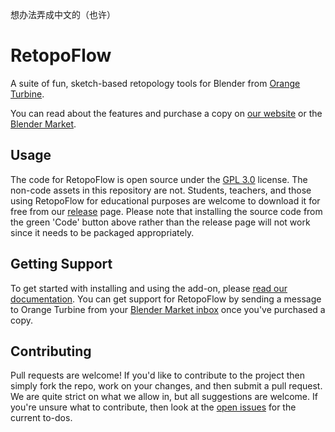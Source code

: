 想办法弄成中文的（也许）


RetopoFlow
====================

A suite of fun, sketch-based retopology tools for Blender from [Orange Turbine](https://orangeturbine.com).

You can read about the features and purchase a copy on [our website](https://orangeturbine.com/downloads/retopoflow) or the [Blender Market](https://blendermarket.com/products/retopoflow/).

## Usage

The code for RetopoFlow is open source under the [GPL 3.0](https://www.gnu.org/licenses/gpl-3.0.en.html) license.
The non-code assets in this repository are not.
Students, teachers, and those using RetopoFlow for educational purposes are welcome to download it for free from our [release](https://github.com/CGCookie/retopoflow/releases) page.
Please note that installing the source code from the green 'Code' button above rather than the release page will not work since it needs to be packaged appropriately.

## Getting Support

To get started with installing and using the add-on, please [read our documentation](http://docs.retopoflow.com/).
You can get support for RetopoFlow by sending a message to Orange Turbine from your [Blender Market inbox](https://blendermarket.com/inbox) once you've purchased a copy.

## Contributing

Pull requests are welcome!
If you'd like to contribute to the project then simply fork the repo, work on your changes, and then submit a pull request.
We are quite strict on what we allow in, but all suggestions are welcome.
If you're unsure what to contribute, then look at the [open issues](https://github.com/CGCookie/retopoflow/issues) for the current to-dos.
